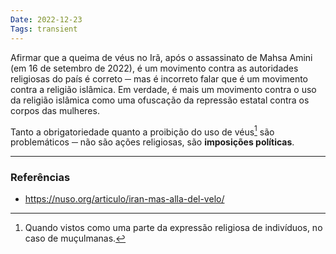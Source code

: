 ```yaml
---
Date: 2022-12-23
Tags: transient
---
```

Afirmar que a queima de véus no Irã, após o assassinato de Mahsa Amini (em 16 de setembro de 2022), é um movimento contra as autoridades religiosas do país é correto ─ mas é incorreto falar que é um movimento contra a religião islâmica. Em verdade, é mais um movimento contra o uso da religião islâmica como uma ofuscação da repressão estatal contra os corpos das mulheres. 

Tanto a obrigatoriedade quanto a proibição do uso de véus[^1] são problemáticos ─ não são ações religiosas, são **imposições políticas**. 

---
### Referências
- https://nuso.org/articulo/iran-mas-alla-del-velo/

[^1]: Quando vistos como uma parte da expressão religiosa de indivíduos, no caso de muçulmanas.